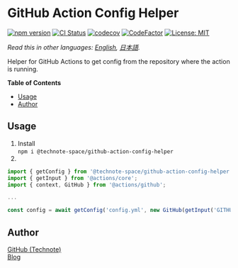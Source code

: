 # GitHub Action Config Helper

[![npm version](https://badge.fury.io/js/%40technote-space%2Fgithub-action-config-helper.svg)](https://badge.fury.io/js/%40technote-space%2Fgithub-action-config-helper)
[![CI Status](https://github.com/technote-space/github-action-config-helper/workflows/CI/badge.svg)](https://github.com/technote-space/github-action-config-helper/actions)
[![codecov](https://codecov.io/gh/technote-space/github-action-config-helper/branch/master/graph/badge.svg)](https://codecov.io/gh/technote-space/github-action-config-helper)
[![CodeFactor](https://www.codefactor.io/repository/github/technote-space/github-action-config-helper/badge)](https://www.codefactor.io/repository/github/technote-space/github-action-config-helper)
[![License: MIT](https://img.shields.io/badge/License-MIT-blue.svg)](https://github.com/technote-space/github-action-config-helper/blob/master/LICENSE)

*Read this in other languages: [English](README.md), [日本語](README.ja.md).*

Helper for GitHub Actions to get config from the repository where the action is running.

<!-- START doctoc generated TOC please keep comment here to allow auto update -->
<!-- DON'T EDIT THIS SECTION, INSTEAD RE-RUN doctoc TO UPDATE -->
**Table of Contents**

- [Usage](#usage)
- [Author](#author)

<!-- END doctoc generated TOC please keep comment here to allow auto update -->

## Usage
1. Install  
`npm i @technote-space/github-action-config-helper`
1. 
```js
import { getConfig } from '@technote-space/github-action-config-helper';
import { getInput } from '@actions/core';
import { context, GitHub } from '@actions/github';

...

const config = await getConfig('config.yml', new GitHub(getInput('GITHUB_TOKEN', {required: true})), context);
```

## Author
[GitHub (Technote)](https://github.com/technote-space)  
[Blog](https://technote.space)
